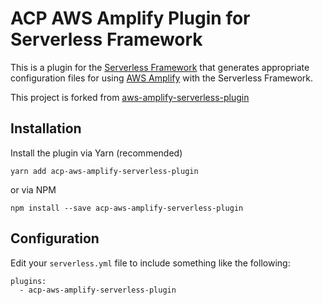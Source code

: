 # ACP AWS Amplify Plugin for Serverless Framework

This is a plugin for the [Serverless Framework](https://serverless.com) that generates appropriate configuration files for using [AWS Amplify](https://aws-amplify.github.io) with the Serverless Framework.

This project is forked from [aws-amplify-serverless-plugin]( https://github.com/amazon-archives/aws-amplify-serverless-plugin) 


## Installation

Install the plugin via Yarn (recommended)

```
yarn add acp-aws-amplify-serverless-plugin
```

or via NPM

```
npm install --save acp-aws-amplify-serverless-plugin
```

## Configuration

Edit your `serverless.yml` file to include something like the following:

```
plugins:
  - acp-aws-amplify-serverless-plugin

```